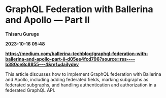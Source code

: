 # GraphQL Federation with Ballerina and Apollo — Part II
**Thisaru Guruge**

**2023-10-16 05:48**

**https://medium.com/ballerina-techblog/graphql-federation-with-ballerina-and-apollo-part-ii-d05ee4fcd796?source=rss----b380ce8c8855---4&ref=dailydev**

This article discusses how to implement GraphQL federation with Ballerina and Apollo, including adding federated fields, marking subgraphs as federated subgraphs, and handling authentication and authorization in a federated GraphQL API.
